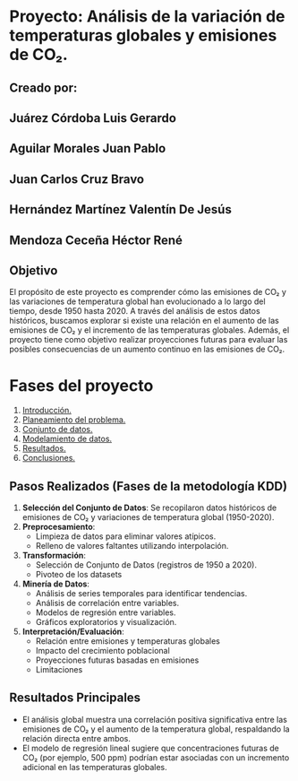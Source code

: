 # Proyecto: Análisis de la variación de temperaturas globales y emisiones de CO₂.

## Creado por: 
## Juárez Córdoba Luis Gerardo
## Aguilar Morales Juan Pablo
## Juan Carlos Cruz Bravo
## Hernández Martínez Valentín De Jesús
## Mendoza Ceceña Héctor René

## Objetivo
El propósito de este proyecto es comprender cómo las emisiones de CO₂ y las variaciones de temperatura global han evolucionado a lo largo del tiempo, desde 1950 hasta 2020. A través del análisis de estos datos históricos, buscamos explorar si existe una relación en el aumento de las emisiones de CO₂ y el incremento de las temperaturas globales. Además, el proyecto tiene como objetivo realizar proyecciones futuras para evaluar las posibles consecuencias de un aumento continuo en las emisiones de CO₂.

# Fases del proyecto 
1. [Introducción.](https://github.com/Luisxz24/ProyectoDS--Analisis-de-la-Variacion-en-las-Temperaturas-Promedio/blob/main/Proyecto/Introduccion.md) 
2. [Planeamiento del problema.](https://github.com/Luisxz24/ProyectoDS--Analisis-de-la-Variacion-en-las-Temperaturas-Promedio/blob/main/Proyecto/Problematica.md)
3. [Conjunto de datos.](https://github.com/Luisxz24/ProyectoDS--Analisis-de-la-Variacion-en-las-Temperaturas-Promedio/blob/main/Proyecto/Conjuntodatos.md)
4. [Modelamiento de datos.](https://github.com/Luisxz24/ProyectoDS--Analisis-de-la-Variacion-en-las-Temperaturas-Promedio/blob/main/Proyecto/Modelado%20de%20datos.md)
5. [Resultados.](https://github.com/Luisxz24/ProyectoDS--Analisis-de-la-Variacion-en-las-Temperaturas-Promedio/blob/main/Proyecto/Resultados.md)
6. [Conclusiones.](https://github.com/Luisxz24/ProyectoDS--Analisis-de-la-Variacion-en-las-Temperaturas-Promedio/blob/main/Proyecto/Conclusiones.md)


## Pasos Realizados (Fases de la metodología KDD)
1. **Selección del Conjunto de Datos**: Se recopilaron datos históricos de emisiones de CO₂ y variaciones de temperatura global (1950-2020).
2. **Preprocesamiento**:
   - Limpieza de datos para eliminar valores atípicos.
   - Relleno de valores faltantes utilizando interpolación.
3. **Transformación**:
   - Selección de Conjunto de Datos (registros de 1950 a 2020).
   - Pivoteo de los datasets
4. **Minería de Datos**:
   - Análisis de series temporales para identificar tendencias.
   - Análisis de correlación entre variables.
   - Modelos de regresión entre variables.
   - Gráficos exploratorios y visualización.
5. **Interpretación/Evaluación**:
   - Relación entre emisiones y temperaturas globales
   - Impacto del crecimiento poblacional
   - Proyecciones futuras basadas en emisiones
   - Limitaciones

## Resultados Principales
- El análisis global muestra una correlación positiva significativa entre las emisiones de CO₂ y el aumento de la temperatura global, respaldando la relación directa entre ambos.
- El modelo de regresión lineal sugiere que concentraciones futuras de CO₂ (por ejemplo, 500 ppm) podrían estar asociadas con un incremento adicional en las temperaturas globales.


